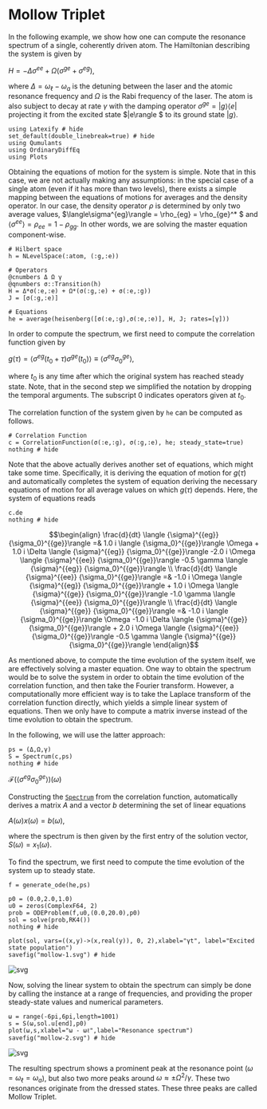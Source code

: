 # Mollow Triplet

In the following example, we show how one can compute the resonance spectrum of a single, coherently driven atom. The Hamiltonian describing the system is given by

$H = -\Delta\sigma^{ee} + \Omega\left(\sigma^{ge} + \sigma^{eg}\right),$

where $\Delta = \omega_\ell - \omega_a$ is the detuning between the laser and the atomic resonance frequency and $\Omega$ is the Rabi frequency of the laser. The atom is also subject to decay at rate $\gamma$ with the damping operator $\sigma^{ge} = |g\rangle \langle e |$ projecting it from the excited state $|e\rangle $ to its ground state $|g\rangle$.


```@example mollow
using Latexify # hide
set_default(double_linebreak=true) # hide
using Qumulants
using OrdinaryDiffEq
using Plots
```

Obtaining the equations of motion for the system is simple. Note that in this case, we are not actually making any assumptions: in the special case of a single atom (even if it has more than two levels), there exists a simple mapping between the equations of motions for averages and the density operator. In our case, the density operator $\rho$ is determined by only two average values, $\langle\sigma^{eg}\rangle = \rho_{eg} = \rho_{ge}^* $ and $\langle \sigma^{ee}\rangle = \rho_{ee} = 1 - \rho_{gg}$. In other words, we are solving the master equation component-wise.


```@example mollow
# Hilbert space
h = NLevelSpace(:atom, (:g,:e))

# Operators
@cnumbers Δ Ω γ
@qnumbers σ::Transition(h)
H = Δ*σ(:e,:e) + Ω*(σ(:g,:e) + σ(:e,:g))
J = [σ(:g,:e)]

# Equations
he = average(heisenberg([σ(:e,:g),σ(:e,:e)], H, J; rates=[γ]))
```

In order to compute the spectrum, we first need to compute the correlation function given by

$g(\tau) = \langle \sigma^{eg}(t_0+\tau)\sigma^{ge}(t_0)\rangle \equiv \langle \sigma^{eg}\sigma^{ge}_0\rangle,$

where $t_0$ is any time after which the original system has reached steady state. Note, that in the second step we simplified the notation by dropping the temporal arguments. The subscript $0$ indicates operators given at $t_0$.

The correlation function of the system given by `he` can be computed as follows.


```@example mollow
# Correlation Function
c = CorrelationFunction(σ(:e,:g), σ(:g,:e), he; steady_state=true)
nothing # hide
```


Note that the above actually derives another set of equations, which might take some time. Specifically, it is deriving the equation of motion for $g(\tau)$ and automatically completes the system of equation deriving the necessary equations of motion for all average values on which $g(\tau)$ depends. Here, the system of equations reads


```@example mollow
c.de
nothing # hide
```

```math
\begin{align}
\frac{d}{dt} \langle {\sigma}^{{eg}}  {\sigma_0}^{{ge}}\rangle  =& 1.0 i \langle {\sigma_0}^{{ge}}\rangle  \Omega + 1.0 i \Delta \langle {\sigma}^{{eg}}  {\sigma_0}^{{ge}}\rangle  -2.0 i \Omega \langle {\sigma}^{{ee}}  {\sigma_0}^{{ge}}\rangle  -0.5 \gamma \langle {\sigma}^{{eg}}  {\sigma_0}^{{ge}}\rangle  \\
\frac{d}{dt} \langle {\sigma}^{{ee}}  {\sigma_0}^{{ge}}\rangle  =& -1.0 i \Omega \langle {\sigma}^{{eg}}  {\sigma_0}^{{ge}}\rangle  + 1.0 i \Omega \langle {\sigma}^{{ge}}  {\sigma_0}^{{ge}}\rangle  -1.0 \gamma \langle {\sigma}^{{ee}}  {\sigma_0}^{{ge}}\rangle  \\
\frac{d}{dt} \langle {\sigma}^{{ge}}  {\sigma_0}^{{ge}}\rangle  =& -1.0 i \langle {\sigma_0}^{{ge}}\rangle  \Omega -1.0 i \Delta \langle {\sigma}^{{ge}}  {\sigma_0}^{{ge}}\rangle  + 2.0 i \Omega \langle {\sigma}^{{ee}}  {\sigma_0}^{{ge}}\rangle  -0.5 \gamma \langle {\sigma}^{{ge}}  {\sigma_0}^{{ge}}\rangle
\end{align}
```



As mentioned above, to compute the time evolution of the system itself, we are effectively solving a master equation. One way to obtain the spectrum would be to solve the system in order to obtain the time evolution of the correlation function, and then take the Fourier transform. However, a computationally more efficient way is to take the Laplace transform of the correlation function directly, which yields a simple linear system of equations. Then we only have to compute a matrix inverse instead of the time evolution to obtain the spectrum.

In the following, we will use the latter approach:


```@example mollow
ps = (Δ,Ω,γ)
S = Spectrum(c,ps)
nothing # hide
```

$\mathcal{F}(\langle {σ}^{{eg}}  {σ_0}^{{ge}}\rangle )(\omega)$

Constructing the [`Spectrum`](@ref) from the correlation function, automatically derives a matrix $A$ and a vector $b$ determining the set of linear equations

$A(\omega)x(\omega) = b(\omega),$

where the spectrum is then given by the first entry of the solution vector, $S(\omega)=x_1(\omega)$.

To find the spectrum, we first need to compute the time evolution of the system up to steady state.


```@example mollow
f = generate_ode(he,ps)

p0 = (0.0,2.0,1.0)
u0 = zeros(ComplexF64, 2)
prob = ODEProblem(f,u0,(0.0,20.0),p0)
sol = solve(prob,RK4())
nothing # hide
```


```@example mollow
plot(sol, vars=((x,y)->(x,real(y)), 0, 2),xlabel="γt", label="Excited state population")
savefig("mollow-1.svg") # hide
```




![svg](mollow-1.svg)



Now, solving the linear system to obtain the spectrum can simply be done by calling the instance at a range of frequencies, and providing the proper steady-state values and numerical parameters.


```@example mollow
ω = range(-6pi,6pi,length=1001)
s = S(ω,sol.u[end],p0)
plot(ω,s,xlabel="ω - ωℓ",label="Resonance spectrum")
savefig("mollow-2.svg") # hide
```




![svg](mollow-2.svg)



The resulting spectrum shows a prominent peak at the resonance point ($\omega=\omega_\ell=\omega_a$), but also two more peaks around $\omega \approx \pm \Omega^2/\gamma$. These two resonances originate from the dressed states. These three peaks are called Mollow Triplet.
